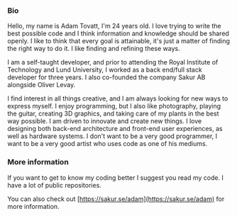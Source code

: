 ### Bio

Hello, my name is Adam Tovatt, I'm 24 years old. I love trying to write the best possible code and I think information and knowledge should be shared openly. I like to think that every goal is attainable, it's just a matter of finding the right way to do it. I like finding and refining these ways.

I am a self-taught developer, and prior to attending the Royal Institute of Technology and Lund University, I worked as a back end/full stack developer for three years. I also co-founded the company Sakur AB alongside Oliver Levay.

I find interest in all things creative, and I am always looking for new ways to express myself. I enjoy programming, but I also like photography, playing the guitar, creating 3D graphics, and taking care of my plants in the best way possible. I am driven to innovate and create new things. I love designing both back-end architecture and front-end user experiences, as well as hardware systems. I don't want to be a very good programmer, I want to be a very good artist who uses code as one of his mediums.

### More information

If you want to get to know my coding better I suggest you read my code. I have a lot of public repositories.

You can also check out [https://sakur.se/adam](https://sakur.se/adam) for more information.
